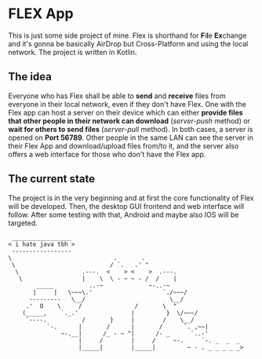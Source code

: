# FLEX App

This is just some side project of mine. Flex is shorthand for **F**i**l**e **Ex**change and it's gonna be basically AirDrop but Cross-Platform and using the local network. The project is written in Kotlin.

## The idea

Everyone who has Flex shall be able to **send** and **receive** files from everyone in their local network, even if they don't have Flex. One with the Flex app can host a server
on their device which can either **provide files that other people in their network can download** (*server-push* method) or **wait for others to send files** (*server-pull* method).
In both cases, a server is opened on **Port 56789**. Other people in the same LAN can see the server in their Flex App and download/upload files from/to it, and the server also offers
a web interface for those who don't have the Flex app.

## The current state
The project is in the very beginning and at first the core functionality of Flex will be developed. Then, the desktop GUI frontend and web interface will follow. After some testing with that,
Android and maybe also IOS will be targeted.


```
 _________________
< i hate java tbh >
 -----------------
\                             .       .
 \                           / `.   .' "
  \                  .---.  <    > <    >  .---.
   \                 |    \  \ - ~ ~ - /  /    |
        _____          ..-~             ~-..-~
       |     |   \~~~\.'                    `./~~~/
      ---------   \__/                        \__/
     .'  O    \     /               /       \  "
    (_____,    `._.'               |         }  \/~~~/
     `----.          /       }     |        /    \__/
           `-.      |       /      |       /      `. ,~~|
               ~-.__|      /_ - ~ ^|      /- _      `..-'
                    |     /        |     /     ~-.     `-. _  _  _
                    |_____|        |_____|         ~ - . _ _ _ _ _>
```
